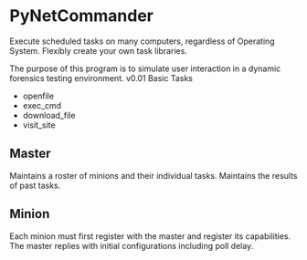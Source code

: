 # PyNetCommander
Execute scheduled tasks on many computers, regardless of Operating System.
Flexibly create your own task libraries.

The purpose of this program is to simulate user interaction in a dynamic forensics testing environment.
v0.01 Basic Tasks

* openfile
* exec_cmd
* download_file
* visit_site

## Master
Maintains a roster of minions and their individual tasks. Maintains the results of
past tasks.

## Minion
Each minion must first register with the master and register its capabilities.
The master replies with initial configurations including poll delay.